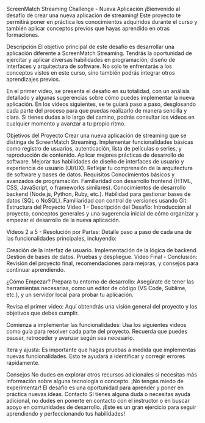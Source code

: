 ScreenMatch Streaming Challenge - Nueva Aplicación
¡Bienvenido al desafío de crear una nueva aplicación de streaming! Este proyecto te permitirá poner en práctica los conocimientos adquiridos durante el curso y también aplicar conceptos previos que hayas aprendido en otras formaciones.

Descripción
El objetivo principal de este desafío es desarrollar una aplicación diferente a ScreenMatch Streaming. Tendrás la oportunidad de ejercitar y aplicar diversas habilidades en programación, diseño de interfaces y arquitectura de software. No solo te enfrentarás a los conceptos vistos en este curso, sino también podrás integrar otros aprendizajes previos.

En el primer video, se presenta el desafío en su totalidad, con un análisis detallado y algunas sugerencias sobre cómo puedes implementar la nueva aplicación. En los videos siguientes, se te guiará paso a paso, desglosando cada parte del proceso para que puedas realizarlo de manera sencilla y clara. Si tienes dudas a lo largo del camino, podrás consultar los videos en cualquier momento y avanzar a tu propio ritmo.

Objetivos del Proyecto
Crear una nueva aplicación de streaming que se distinga de ScreenMatch Streaming.
Implementar funcionalidades básicas como registro de usuarios, autenticación, lista de películas o series, y reproducción de contenido.
Aplicar mejores prácticas de desarrollo de software.
Mejorar tus habilidades de diseño de interfaces de usuario y experiencia de usuario (UI/UX).
Reflejar tu comprensión de la arquitectura de software y bases de datos.
Requisitos
Conocimientos básicos y avanzados de programación.
Familiaridad con desarrollo frontend (HTML, CSS, JavaScript, o frameworks similares).
Conocimientos de desarrollo backend (Node.js, Python, Ruby, etc.).
Habilidad para gestionar bases de datos (SQL o NoSQL).
Familiaridad con control de versiones usando Git.
Estructura del Proyecto
Video 1 - Descripción del Desafío: Introducción al proyecto, conceptos generales y una sugerencia inicial de cómo organizar y empezar el desarrollo de la nueva aplicación.

Videos 2 a 5 - Resolución por Partes: Detalle paso a paso de cada una de las funcionalidades principales, incluyendo:

Creación de la interfaz de usuario.
Implementación de la lógica de backend.
Gestión de bases de datos.
Pruebas y despliegue.
Video Final - Conclusión: Revisión del proyecto final, recomendaciones para mejoras, y consejos para continuar aprendiendo.

¿Cómo Empezar?
Prepara tu entorno de desarrollo: Asegúrate de tener las herramientas necesarias, como un editor de código (VS Code, Sublime, etc.), y un servidor local para probar tu aplicación.

Revisa el primer video: Aquí obtendrás una visión general del proyecto y los objetivos que debes cumplir.

Comienza a implementar las funcionalidades: Usa los siguientes videos como guía para resolver cada parte del proyecto. Recuerda que puedes pausar, retroceder y avanzar según sea necesario.

Itera y ajusta: Es importante que hagas pruebas a medida que implementas nuevas funcionalidades. Esto te ayudará a identificar y corregir errores rápidamente.

Consejos
No dudes en explorar otros recursos adicionales si necesitas más información sobre alguna tecnología o concepto.
¡No tengas miedo de experimentar! El desafío es una oportunidad para aprender y poner en práctica nuevas ideas.
Contacto
Si tienes alguna duda o necesitas ayuda adicional, no dudes en ponerte en contacto con el instructor o en buscar apoyo en comunidades de desarrollo. ¡Este es un gran ejercicio para seguir aprendiendo y perfeccionando tus habilidades!
